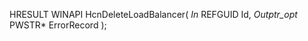 HRESULT
WINAPI
HcnDeleteLoadBalancer(
    _In_ REFGUID Id,
    _Outptr_opt_ PWSTR* ErrorRecord
    );